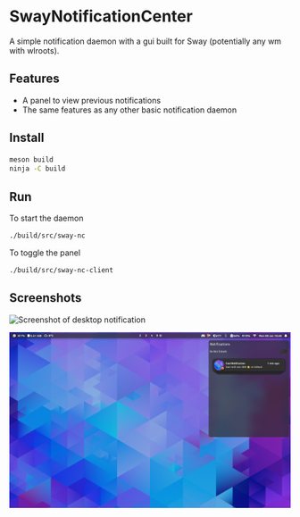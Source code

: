 # SwayNotificationCenter

A simple notification daemon with a gui built for Sway (potentially any wm with wlroots).

## Features

- A panel to view previous notifications
- The same features as any other basic notification daemon

## Install

```zsh
meson build
ninja -C build
```

## Run

To start the daemon

```zsh
./build/src/sway-nc
```

To toggle the panel

```zsh
./build/src/sway-nc-client
```

## Screenshots

![Screenshot of desktop notification](./assets/desktop.png)

![Screenshot of panel](./assets/panel.png)
